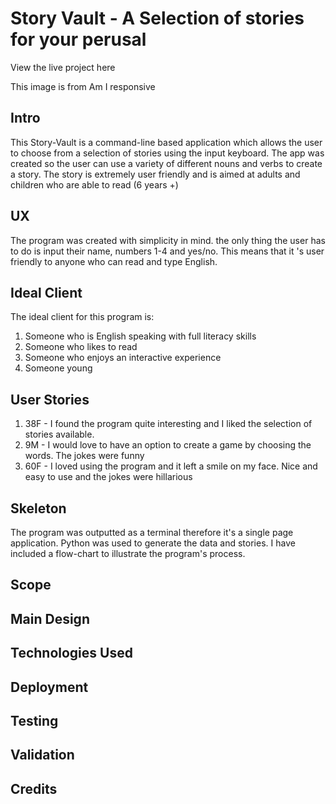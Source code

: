 # Story Vault - A Selection of stories for your perusal

View the live project here

This image is from Am I responsive

## Intro

This Story-Vault is a command-line based application which allows the user to choose from a selection of stories using the input keyboard. The app was created so the user can use a variety of different nouns and verbs to create a story. The story is extremely user friendly and is aimed at adults and children who are able to read (6 years +)

## UX

The program was created with simplicity in mind. the only thing the user has to do is input their name, numbers 1-4 and yes/no. This means that it 's user friendly to anyone who can read and type English. 

## Ideal Client

The ideal client for this program is: 
1. Someone who is English speaking with full literacy skills
2. Someone who likes to read 
3. Someone who enjoys an interactive experience
4. Someone young

## User Stories

1. 38F - I found the program quite interesting and I liked the selection of stories available. 
2. 9M - I would love to have an option to create a game by choosing the words. The jokes were funny
3. 60F - I loved using the program and it left a smile on my face. Nice and easy to use and the jokes were hillarious

## Skeleton

The program was outputted as a terminal therefore it's a single page application. Python was used to generate the data and stories. I have included a flow-chart to illustrate the program's process. 


## Scope

## Main Design

## Technologies Used

## Deployment

## Testing

## Validation

## Credits
